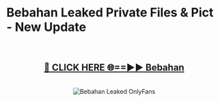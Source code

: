 # Bebahan Leaked Private Files & Pict - New Update
<br>
<div align="center">
<h2><a href="https://mediafilles.blogspot.com/?title=Bebahan" rel="nofollow">🔴 CLICK HERE 🌐==►► Bebahan</a></h2>
<br>
<a href="https://mediafilles.blogspot.com/?title=Bebahan" rel="nofollow" data-target="animated-image.originalLink"><img src="https://i.ibb.co.com/WyWwxjT/player-gif2.gif" alt="Bebahan Leaked OnlyFans" style="max-width: 100%; display: inline-block;" data-target="animated-image.originalImage"></a>
</div>
<br>